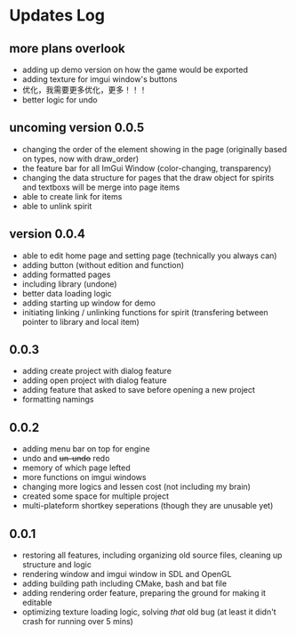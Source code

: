 # Updates Log

## more plans overlook

- adding up demo version on how the game would be exported
- adding texture for imgui window's buttons
- 优化，我需要更多优化，更多！！！
- better logic for undo

## uncoming version 0.0.5

- changing the order of the element showing in the page (originally based on types, now with draw_order)
- the feature bar for all ImGui Window (color-changing, transparency)
- changing the data structure for pages that the draw object for spirits and textboxs will be merge into page items
- able to create link for items
- able to unlink spirit

## version 0.0.4

- able to edit home page and setting page (technically you always can)
- adding button (without edition and function)
- adding formatted pages
- including library (undone)
- better data loading logic
- adding starting up window for demo
- initiating linking / unlinking functions for spirit (transfering between pointer to library and local item)

## 0.0.3

- adding create project with dialog feature
- adding open project with dialog feature
- adding feature that asked to save before opening a new project
- formatting namings

## 0.0.2

- adding menu bar on top for engine
- undo and ~~un-undo~~ redo
- memory of which page lefted
- more functions on imgui windows
- changing more logics and lessen cost (not including my brain)
- created some space for multiple project
- multi-plateform shortkey seperations (though they are unusable yet)

## 0.0.1

- restoring all features, including organizing old source files, cleaning up structure and logic
- rendering window and imgui window in SDL and OpenGL
- adding building path including CMake, bash and bat file
- adding rendering order feature, preparing the ground for making it editable
- optimizing texture loading logic, solving *that* old bug (at least it didn't crash for running over 5 mins)
